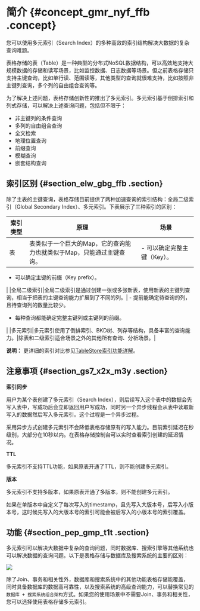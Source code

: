 # 简介 {#concept_gmr_nyf_ffb .concept}

您可以使用多元索引（Search Index）的多种高效的索引结构解决大数据的复杂查询难题。

表格存储的表（Table）是一种典型的分布式NoSQL数据结构，可以高效地支持大规模数据的存储和读写场景，比如监控数据、日志数据等场景。但之前表格存储只支持主键查询，比如单行读、范围读等，其他类型的查询就很难支持，比如按照非主键列查询，多个列的自由组合查询等。

为了解决上述问题，表格存储创新性的推出了多元索引。多元索引基于倒排索引和列式存储，可以解决上述查询问题，包括但不限于：

-   非主键列的条件查询
-   多列的自由组合查询
-   全文检索
-   地理位置查询
-   前缀查询
-   模糊查询
-   嵌套结构查询

## 索引区别 {#section_elw_gbg_ffb .section}

除了主表的主键查询，表格存储目前提供了两种加速查询的索引结构：全局二级索引（Global Secondary Index）、多元索引。下表展示了三种索引的区别：

|索引类型|原理|场景|
|----|--|--|
|表|表类似于一个巨大的Map，它的查询能力也就类似于Map，只能通过主键查询。| -   可以确定完整主键（Key）。
-   可以确定主键的前缀（Key prefix）。

 |
|全局二级索引|全局二级索引是通过创建一张或多张新表，使用新表的主键列查询，相当于把表的主键查询能力扩展到了不同的列。| -   提前能确定待查询的列，且待查询列的数量比较少。
-   每种查询都能确定完整主键列或主键列的前缀。

 |
|多元索引|多元索引使用了倒排索引、BKD树、列存等结构，具备丰富的查询能力。|除表和二级索引适合场景之外的其他所有查询、分析场景。|

**说明：** 更详细的索引对比参见[TableStore索引功能详解](https://yq.aliyun.com/articles/692837)。

## 注意事项 {#section_gs7_x2x_m3y .section}

 **索引同步** 

用户为某个表创建了多元索引（Search Index），则后续写入这个表中的数据会先写入表中，写成功后会立即返回用户写成功，同时另一个异步线程会从表中读取新写入的数据然后写入多元索引。这个过程是一个异步过程。

采用异步方式创建多元索引不会降低表格存储原有的写入能力。目前索引延迟在秒级别，大部分在10秒以内。在表格存储控制台可以实时查看索引创建的延迟情况。

 **TTL** 

多元索引不支持TTL功能，如果原表开通了TTL，则不能创建多元索引。

 **版本** 

多元索引不支持多版本，如果原表开通了多版本，则不能创建多元索引。

如果在单版本中自定义了每次写入的timestamp，且先写入大版本号，后写入小版本号，这时候先写入的大版本号的索引可能会被后写入的小版本号的索引覆盖。

## 功能 {#section_pep_gmp_t1t .section}

多元索引可以解决大数据中复杂的查询问题，同时数据库、搜索引擎等其他系统也可以解决数据的查询问题。以下是表格存储与数据库及搜索系统的主要的区别：

![](http://static-aliyun-doc.oss-cn-hangzhou.aliyuncs.com/assets/img/21708/156222614945919_zh-CN.png)

除了Join、事务和相关性外，数据库和搜索系统中的其他功能表格存储能覆盖，同时具备数据库的数据高可靠性，以及搜索系统的高级查询能力，可以替换常见的`数据库 + 搜索系统组合架构`方式。如果您的使用场景中不需要Join、事务和相关性，您可以选择使用表格存储多元索引。


